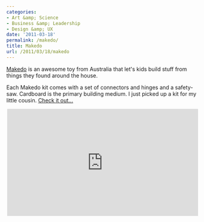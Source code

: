 ```yaml
---
categories:
- Art &amp; Science
- Business &amp; Leadership
- Design &amp; UX
date: '2011-03-18'
permalink: /makedo/
title: Makedo
url: /2011/03/18/makedo
---
```


<a href="http://makedo.com.au/">Makedo</a> is an awesome toy from Australia that let's kids build stuff from things they found around the house.

Each Makedo kit comes with a set of connectors and hinges and a safety-saw. Cardboard is the primary building medium. I just picked up a kit for my little cousin. <a href="http://makedo.com.au/">Check it out...</a>

<p align="center"><iframe src="https://player.vimeo.com/video/6678684?byline=0" width="500" height="281" frameborder="0"></iframe></p>